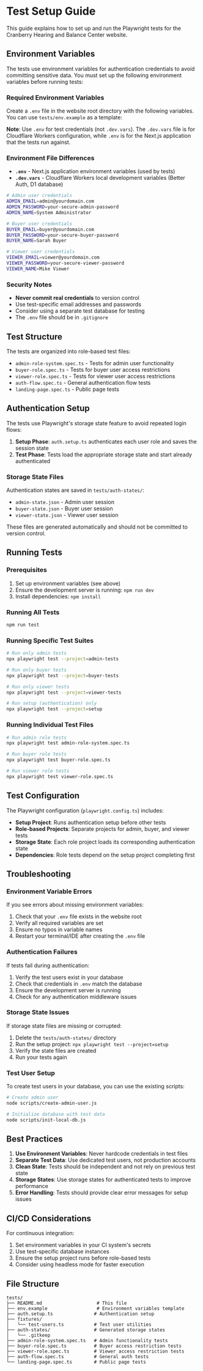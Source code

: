 # Test Setup Guide

This guide explains how to set up and run the Playwright tests for the Cranberry Hearing and Balance Center website.

## Environment Variables

The tests use environment variables for authentication credentials to avoid committing sensitive data. You must set up the following environment variables before running tests:

### Required Environment Variables

Create a `.env` file in the website root directory with the following variables. You can use `tests/env.example` as a template:

**Note**: Use `.env` for test credentials (not `.dev.vars`). The `.dev.vars` file is for Cloudflare Workers configuration, while `.env` is for the Next.js application that the tests run against.

### Environment File Differences

- **`.env`** - Next.js application environment variables (used by tests)
- **`.dev.vars`** - Cloudflare Workers local development variables (Better Auth, D1 database)

```bash
# Admin user credentials
ADMIN_EMAIL=admin@yourdomain.com
ADMIN_PASSWORD=your-secure-admin-password
ADMIN_NAME=System Administrator

# Buyer user credentials  
BUYER_EMAIL=buyer@yourdomain.com
BUYER_PASSWORD=your-secure-buyer-password
BUYER_NAME=Sarah Buyer

# Viewer user credentials
VIEWER_EMAIL=viewer@yourdomain.com
VIEWER_PASSWORD=your-secure-viewer-password
VIEWER_NAME=Mike Viewer
```

### Security Notes

- **Never commit real credentials** to version control
- Use test-specific email addresses and passwords
- Consider using a separate test database for testing
- The `.env` file should be in `.gitignore`

## Test Structure

The tests are organized into role-based test files:

- `admin-role-system.spec.ts` - Tests for admin user functionality
- `buyer-role.spec.ts` - Tests for buyer user access restrictions
- `viewer-role.spec.ts` - Tests for viewer user access restrictions
- `auth-flow.spec.ts` - General authentication flow tests
- `landing-page.spec.ts` - Public page tests

## Authentication Setup

The tests use Playwright's storage state feature to avoid repeated login flows:

1. **Setup Phase**: `auth.setup.ts` authenticates each user role and saves the session state
2. **Test Phase**: Tests load the appropriate storage state and start already authenticated

### Storage State Files

Authentication states are saved in `tests/auth-states/`:
- `admin-state.json` - Admin user session
- `buyer-state.json` - Buyer user session  
- `viewer-state.json` - Viewer user session

These files are generated automatically and should not be committed to version control.

## Running Tests

### Prerequisites

1. Set up environment variables (see above)
2. Ensure the development server is running: `npm run dev`
3. Install dependencies: `npm install`

### Running All Tests

```bash
npm run test
```

### Running Specific Test Suites

```bash
# Run only admin tests
npx playwright test --project=admin-tests

# Run only buyer tests  
npx playwright test --project=buyer-tests

# Run only viewer tests
npx playwright test --project=viewer-tests

# Run setup (authentication) only
npx playwright test --project=setup
```

### Running Individual Test Files

```bash
# Run admin role tests
npx playwright test admin-role-system.spec.ts

# Run buyer role tests
npx playwright test buyer-role.spec.ts

# Run viewer role tests
npx playwright test viewer-role.spec.ts
```

## Test Configuration

The Playwright configuration (`playwright.config.ts`) includes:

- **Setup Project**: Runs authentication setup before other tests
- **Role-based Projects**: Separate projects for admin, buyer, and viewer tests
- **Storage State**: Each role project loads its corresponding authentication state
- **Dependencies**: Role tests depend on the setup project completing first

## Troubleshooting

### Environment Variable Errors

If you see errors about missing environment variables:

1. Check that your `.env` file exists in the website root
2. Verify all required variables are set
3. Ensure no typos in variable names
4. Restart your terminal/IDE after creating the `.env` file

### Authentication Failures

If tests fail during authentication:

1. Verify the test users exist in your database
2. Check that credentials in `.env` match the database
3. Ensure the development server is running
4. Check for any authentication middleware issues

### Storage State Issues

If storage state files are missing or corrupted:

1. Delete the `tests/auth-states/` directory
2. Run the setup project: `npx playwright test --project=setup`
3. Verify the state files are created
4. Run your tests again

### Test User Setup

To create test users in your database, you can use the existing scripts:

```bash
# Create admin user
node scripts/create-admin-user.js

# Initialize database with test data
node scripts/init-local-db.js
```

## Best Practices

1. **Use Environment Variables**: Never hardcode credentials in test files
2. **Separate Test Data**: Use dedicated test users, not production accounts
3. **Clean State**: Tests should be independent and not rely on previous test state
4. **Storage States**: Use storage states for authenticated tests to improve performance
5. **Error Handling**: Tests should provide clear error messages for setup issues

## CI/CD Considerations

For continuous integration:

1. Set environment variables in your CI system's secrets
2. Use test-specific database instances
3. Ensure the setup project runs before role-based tests
4. Consider using headless mode for faster execution

## File Structure

```
tests/
├── README.md                    # This file
├── env.example                  # Environment variables template
├── auth.setup.ts               # Authentication setup
├── fixtures/
│   └── test-users.ts           # Test user utilities
├── auth-states/                # Generated storage states
│   └── .gitkeep
├── admin-role-system.spec.ts   # Admin functionality tests
├── buyer-role.spec.ts          # Buyer access restriction tests
├── viewer-role.spec.ts         # Viewer access restriction tests
├── auth-flow.spec.ts           # General auth tests
└── landing-page.spec.ts        # Public page tests
```
